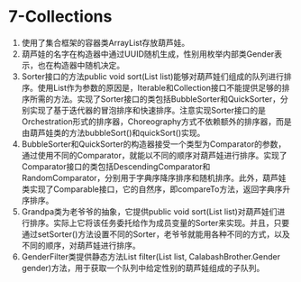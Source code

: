 # 7-Collections

1. 使用了集合框架的容器类ArrayList存放葫芦娃。
2. 葫芦娃的名字在构造器中通过UUID随机生成，性别用枚举内部类Gender表示，也在构造器中随机决定。
3. Sorter接口的方法public void sort(List<CalabashBrother> list)能够对葫芦娃们组成的队列进行排序。使用List作为参数的原因是，Iterable和Collection接口不能提供足够的排序所需的方法。实现了Sorter接口的类包括BubbleSorter和QuickSorter，分别实现了基于迭代器的冒泡排序和快速排序。注意实现Sorter接口的是Orchestration形式的排序器，Choreography方式不依赖额外的排序器，而是由葫芦娃类的方法bubbleSort()和quickSort()实现。
4. BubbleSorter和QuickSorter的构造器接受一个类型为Comparator<CalabashBrother>的参数，通过使用不同的Comparator，就能以不同的顺序对葫芦娃进行排序。实现了Comparator<CalabashBrother>接口的类包括DescendingComparator和RandomComparator，分别用于字典序降序排序和随机排序。此外，葫芦娃类实现了Comparable接口，它的自然序，即compareTo方法，返回字典序升序排序。
5. Grandpa类为老爷爷的抽象，它提供public void sort(List<CalabashBrother> list)对葫芦娃们进行排序。实际上它将该任务委托给作为成员变量的Sorter来实现。并且，只要通过setSorter()方法设置不同的Sorter，老爷爷就能用各种不同的方式，以及不同的顺序，对葫芦娃进行排序。
6. GenderFilter类提供静态方法List<CalabashBrother> filter(List<CalabashBrother> list, CalabashBrother.Gender gender)方法，用于获取一个队列中给定性别的葫芦娃组成的子队列。